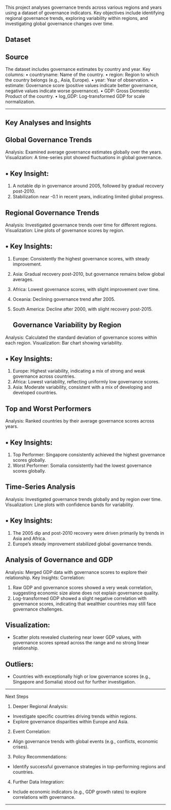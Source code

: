 This project analyses governance trends across various regions and years using a dataset of governance indicators. Key objectives include identifying regional governance trends, exploring variability within regions, and investigating global governance changes over time.

Dataset
-------
Source
-------
The dataset includes governance estimates by country and year. Key columns:
•	countryname: Name of the country.
•	region: Region to which the country belongs (e.g., Asia, Europe).
•	year: Year of observation.
•	estimate: Governance score (positive values indicate better governance, negative values indicate worse governance).
•	GDP: Gross Domestic Product of the country.
•	log_GDP: Log-transformed GDP for scale normalization.

---------------------------------------------
Key Analyses and Insights
---------------------------------------------
Global Governance Trends
   ---------------------------------------------

Analysis: Examined average governance estimates globally over the years.
Visualization: A time-series plot showed fluctuations in global governance.

•	Key Insight:
----------------
1.	A notable dip in governance around 2005, followed by gradual recovery post-2010.
2.	Stabilization near -0.1 in recent years, indicating limited global progress.
   
Regional Governance Trends
   --------------------------------------

Analysis: Investigated governance trends over time for different regions.
Visualization: Line plots of governance scores by region.

•	Key Insights:
-----------------------
1.	Europe: Consistently the highest governance scores, with steady improvement.
2.	Asia: Gradual recovery post-2010, but governance remains below global averages.
3.	Africa: Lowest governance scores, with slight improvement over time.
4.	Oceania: Declining governance trend after 2005.
5. South America: Decline after 2000, with slight recovery post-2015.
   
   Governance Variability by Region
   ------------------------------------
Analysis: Calculated the standard deviation of governance scores within each region.
Visualization: Bar chart showing variability.

•	Key Insights:
---------------------
1. Europe: Highest variability, indicating a mix of strong and weak governance across countries.
2.	Africa: Lowest variability, reflecting uniformly low governance scores.
3.	Asia: Moderate variability, consistent with a mix of developing and developed countries.
   
   Top and Worst Performers
   ---------------------------
Analysis: Ranked countries by their average governance scores across years.

•	Key Insights:
--------------------

1.	Top Performer: Singapore consistently achieved the highest governance scores globally.
2.	Worst Performer: Somalia consistently had the lowest governance scores globally.
   
   Time-Series Analysis
   ----------------------------
Analysis: Investigated governance trends globally and by region over time.
Visualization: Line plots with confidence bands for variability.

•	Key Insights:
--------------------

1.	The 2005 dip and post-2010 recovery were driven primarily by trends in Asia and Africa.
2.	Europe’s steady improvement stabilized global governance trends.
   
   Analysis of Governance and GDP
   ----------------------------------
Analysis: Merged GDP data with governance scores to explore their relationship.
Key Insights:
Correlation:
1.	Raw GDP and governance scores showed a very weak correlation, suggesting economic size alone does not explain governance quality.
2.	Log-transformed GDP showed a slight negative correlation with governance scores, indicating that wealthier countries may still face governance challenges.


Visualization:
-----------------
- Scatter plots revealed clustering near lower GDP values, with governance scores spread across the range and no strong linear relationship.

Outliers:
-------------
- Countries with exceptionally high or low governance scores (e.g., Singapore and Somalia) stood out for further investigation.
________________________________________

Next Steps

1.	Deeper Regional Analysis:
-	Investigate specific countries driving trends within regions.
-	Explore governance disparities within Europe and Asia.
  
2.	Event Correlation:
-	Align governance trends with global events (e.g., conflicts, economic crises).
  
3.	Policy Recommendations:
-	Identify successful governance strategies in top-performing regions and countries.
  
4.	Further Data Integration:
-	Include economic indicators (e.g., GDP growth rates) to explore correlations with governance.
________________________________________

